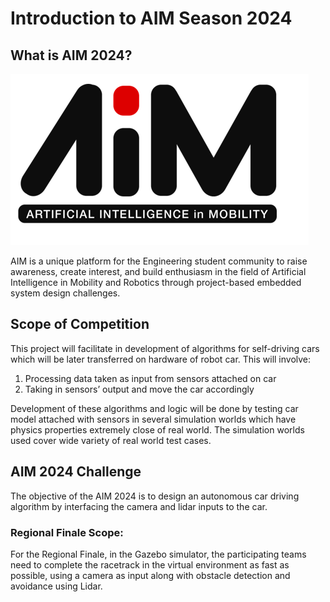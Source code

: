 # Introduction to AIM Season 2024

## What is AIM 2024? <a href="#what-is-aim" id="what-is-aim"></a>

![](.gitbook/assets/AIM_2024/aim_logo.PNG)

AIM is a unique platform for the Engineering student community to raise awareness, create interest, and build enthusiasm in the field of Artificial Intelligence in Mobility and Robotics through project-based embedded system design challenges.


## Scope of Competition

This project will facilitate in development of algorithms for self-driving cars which will be later transferred on hardware of robot car. This  will involve:
1. Processing data taken as input from sensors attached on car
2. Taking in sensors’ output and move the car accordingly

Development of these algorithms and logic will be done by testing car model attached with sensors in several simulation worlds which have physics properties extremely close of real world. The simulation worlds used cover wide variety of real world test cases.

## AIM 2024 Challenge

The objective of the AIM 2024 is to design an autonomous car driving algorithm by interfacing the camera and lidar inputs to the car.

### Regional Finale Scope:
For the Regional Finale, in the Gazebo simulator, the participating teams need to complete the racetrack in the virtual environment  as fast as possible, using a camera as input along with obstacle detection and avoidance using Lidar.
